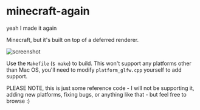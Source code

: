 # minecraft-again
yeah I made it again

Minecraft, but it's built on top of a deferred renderer.

![screenshot](images/screenshot.png)

Use the `Makefile` (`$ make`) to build. This won't support any platforms other than Mac OS, you'll need to modify `platform_glfw.cpp` yourself to add support.

PLEASE NOTE, this is just some reference code - I will not be supporting it, adding new platforms, fixing bugs, or anything like that - but feel free to browse :)
